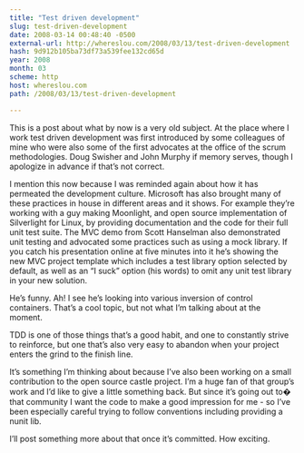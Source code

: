 ```yaml
---
title: "Test driven development"
slug: test-driven-development
date: 2008-03-14 00:48:40 -0500
external-url: http://whereslou.com/2008/03/13/test-driven-development
hash: 9d912b105ba73df73a539fee132cd65d
year: 2008
month: 03
scheme: http
host: whereslou.com
path: /2008/03/13/test-driven-development

---
```


This is a post about what by now is a very old subject. At the place where I work test driven development was first introduced by some colleagues of mine who were also some of the first advocates at the office of the scrum methodologies. Doug Swisher and John Murphy if memory serves, though I apologize in advance if that’s not correct.

I mention this now because I was reminded again about how it has permeated the development culture. Microsoft has also brought many of these practices in house in different areas and it shows. For example they’re working with a guy making Moonlight, and open source implementation of Silverlight for Linux, by providing documentation and the code for their full unit test suite. The MVC demo from Scott Hanselman also demonstrated unit testing and advocated some practices such as using a mock library. If you catch his presentation online at five minutes into it he’s showing the new MVC project template which includes a test library option selected by default, as well as an “I suck” option (his words) to omit any unit test library in your new solution.

He’s funny. Ah! I see he’s looking into various inversion of control containers. That’s a cool topic, but not what I’m talking about at the moment.

TDD is one of those things that’s a good habit, and one to constantly strive to reinforce, but one that’s also very easy to abandon when your project enters the grind to the finish line.

It’s something I’m thinking about because I’ve also been working on a small contribution to the open source castle project. I’m a huge fan of that group’s work and I’d like to give a little something back. But since it’s going out to�  that community I want the code to make a good impression for me - so I’ve been especially careful trying to follow conventions including providing a nunit lib.

I’ll post something more about that once it’s committed. How exciting.

